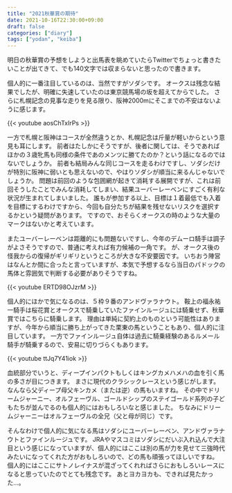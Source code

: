 ```yaml
---
title: "2021秋華賞の期待"
date: 2021-10-16T22:30:00+09:00
draft: false
categories: ["diary"]
tags: ["yodan", "keiba"]
---
```


明日の秋華賞の予想をしようと出馬表を眺めていたらTwitterでちょっと書きたいことが出てきて、でも140文字では収まらないと思ったので書きます。

個人的に一番注目しているのは、当然ですがソダシです。
オークスは残念な結果でしたが、明確に失速していたのは東京競馬場の坂を超えてからでした。
さらに札幌記念の見事な走りを見る限り、阪神2000mにそこまでの不安はないように感じます。

{{< youtube aosChTxIrPs >}}

一方で札幌と阪神はコースが全然違うとか、札幌記念は斤量が軽いからという意見も耳にします。
前者はたしかにそうですが、後者に関しては、そうであればほかの３歳牝馬も同様の条件であのメンツに勝てたのか？という話になるのではないでしょうか。
前者も結局みんな同じコースを走るわけですし、ソダシだけが特別に阪神に弱いとも思えないので、やはりソダシが順当に来るんじゃないでしょうか。
問題は前回のような包囲網が起きて消耗する展開ですが、これは前回そうしたことでみんな消耗してしまい、結果ユーバーレーベンにすごく有利な状況が生まれてしまいました。
誰もが参加する以上、目標は１着最低でも入着を目標にするわけですから、今回も自分たちが結果を残せないリスクを選択するかという疑問があります。
ですので、おそらくオークスの時のような大量のマークはないかと考えています。

またユーバーレーベンは距離的にも問題ないですし、今年のデムーロ騎手は調子がよさそうですので、普通に考えれば有力候補の一角です。
が、オークス後の怪我からの復帰がギリギリというところが大きな不安要因です。
いちおう陣営はなんとか間に合ったと言っていますが、本気で予想するなら当日のパドックの馬体と雰囲気で判断する必要がありそうですね。

{{< youtube ERTD98OJzrM >}}

個人的にほかで気になるのは、５枠９番のアンドヴァラナウト。
鞍上の福永祐一騎手は桜花賞とオークスで騎乗していたファインルージュには騎乗せず、秋華賞ではこちらに騎乗します。
理由は単純に契約上のものという可能性はありますが、今年から順当に勝ち上がってきた栗東の馬ということもあり、個人的に注目しています。
一方でファインルージュ自体は過去に騎乗経験のあるルメール騎手が騎乗するので、安易に切りづらくもあります。

{{< youtube ttJq7Y41iok >}}

血統部分でいうと、ディープインパクトもしくはキングカメハメハの血を引く馬の多さが目につきます。
まさに現代のクラシックレースという感じがします。
なんなら父ディープ母父キンカメ（または逆）の馬もいますね。
その中でドリームジャーニー、オルフェーヴル、ゴールドシップのステイゴールド系列の子どもたちが並んでるのも個人的にはおもしろいなと感じました。
ちなみにドリームジャーニーはオルフェーヴルの全兄（父と母が同じ）です。

そんなわけで個人的に気になる馬はソダシにユーバーレーベン、アンドヴァラナウトとファインルージュです。
JRAやマスコミはソダシにだいぶ入れ込んで大注目という感じになっていますが、個人的にはここは別の馬が力を見せて三強時代みたいになってくれた方がおもしろいので、どの馬も頑張ってほしいですね。
個人的にはここにサトノレイナスが混ざってくれればさらにおもしろいレースになると思っていたのでとても残念です。
あとヨカヨカも、できれば見たかった…。
